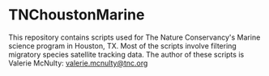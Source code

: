 # TNChoustonMarine
This repository contains scripts used for The Nature Conservancy's Marine science program in Houston, TX. Most of the scripts involve filtering migratory species satellite tracking data.
The author of these scripts is Valerie McNulty: valerie.mcnulty@tnc.org 
